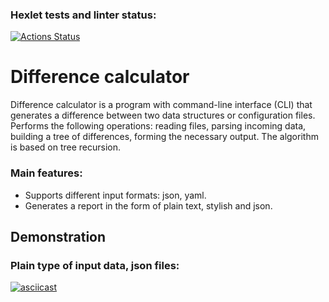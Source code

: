 ### Hexlet tests and linter status:

[![Actions Status](https://github.com/LanderExplorer/frontend-project-46/workflows/hexlet-check/badge.svg)](https://github.com/LanderExplorer/frontend-project-46/actions)

# Difference calculator

Difference calculator is a program with command-line interface (CLI) that generates a difference between two data structures or configuration files. Performs the following operations: reading files, parsing incoming data, building a tree of differences, forming the necessary output. The algorithm is based on tree recursion.

### Main features:

- Supports different input formats: json, yaml.
- Generates a report in the form of plain text, stylish and json.

## Demonstration

### Plain type of input data, json files:

[![asciicast](https://asciinema.org/a/HRCcyrFcF2Xh896DmApBRmcKU.svg)](https://asciinema.org/a/HRCcyrFcF2Xh896DmApBRmcKU)
